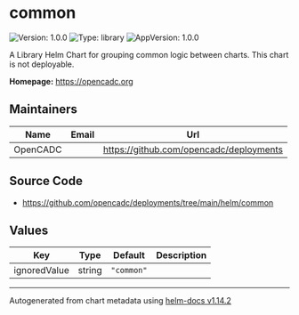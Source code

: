 # common

![Version: 1.0.0](https://img.shields.io/badge/Version-1.0.0-informational?style=flat-square) ![Type: library](https://img.shields.io/badge/Type-library-informational?style=flat-square) ![AppVersion: 1.0.0](https://img.shields.io/badge/AppVersion-1.0.0-informational?style=flat-square)

A Library Helm Chart for grouping common logic between charts. This chart is not deployable.

**Homepage:** <https://opencadc.org>

## Maintainers

| Name | Email | Url |
| ---- | ------ | --- |
| OpenCADC |  | <https://github.com/opencadc/deployments> |

## Source Code

* <https://github.com/opencadc/deployments/tree/main/helm/common>

## Values

| Key | Type | Default | Description |
|-----|------|---------|-------------|
| ignoredValue | string | `"common"` |  |

----------------------------------------------
Autogenerated from chart metadata using [helm-docs v1.14.2](https://github.com/norwoodj/helm-docs/releases/v1.14.2)
